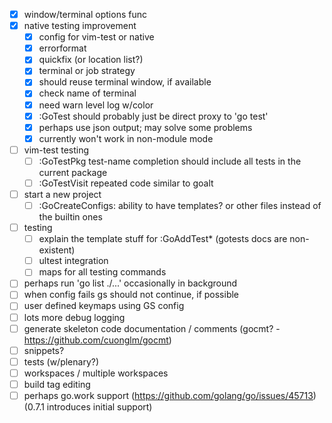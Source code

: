 - [x] window/terminal options func
- [x] native testing improvement
  - [x] config for vim-test or native
  - [x] errorformat
  - [x] quickfix (or location list?)
  - [x] terminal or job strategy
  - [x] should reuse terminal window, if available
  - [x] check name of terminal
  - [x] need warn level log w/color
  - [x] :GoTest should probably just be direct proxy to 'go test'
  - [x] perhaps use json output; may solve some problems
  - [x] currently won't work in non-module mode
- [ ] vim-test testing
  - [ ] :GoTestPkg test-name completion should include all tests in the current package
  - [ ] :GoTestVisit repeated code similar to goalt
- [ ] start a new project
  - [ ] :GoCreateConfigs: ability to have templates? or other files instead of the builtin ones
- [ ] testing
  - [ ] explain the template stuff for :GoAddTest\* (gotests docs are non-existent)
  - [ ] ultest integration
  - [ ] maps for all testing commands
- [ ] perhaps run 'go list ./...' occasionally in background
- [ ] when config fails gs should not continue, if possible
- [ ] user defined keymaps using GS config
- [ ] lots more debug logging
- [ ] generate skeleton code documentation / comments (gocmt? - https://github.com/cuonglm/gocmt)
- [ ] snippets?
- [ ] tests (w/plenary?)
- [ ] workspaces / multiple workspaces
- [ ] build tag editing
- [ ] perhaps go.work support (https://github.com/golang/go/issues/45713) (0.7.1 introduces initial support)
